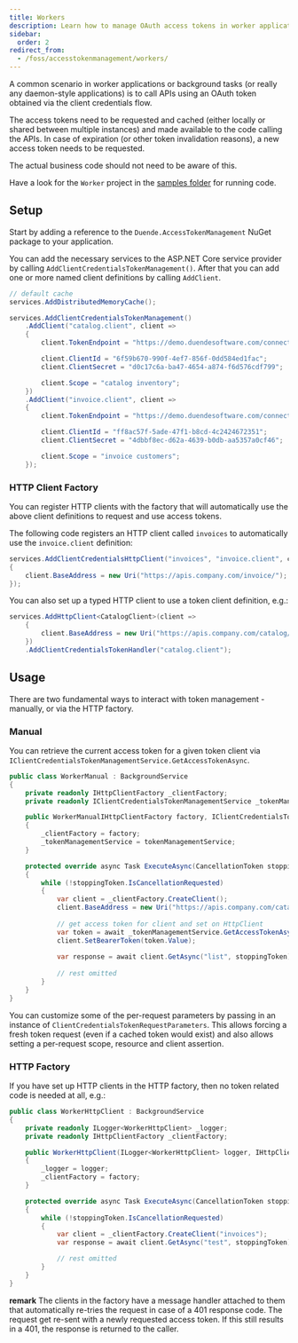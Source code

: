 ```yaml
---
title: Workers
description: Learn how to manage OAuth access tokens in worker applications and background tasks using Duende.AccessTokenManagement
sidebar:
  order: 2
redirect_from:
  - /foss/accesstokenmanagement/workers/
---
```


A common scenario in worker applications or background tasks (or really any daemon-style applications) is to call APIs using an OAuth token obtained via the client credentials flow.

The access tokens need to be requested and cached (either locally or shared between multiple instances) and made available to the code calling the APIs. In case of expiration (or other token invalidation reasons), a new access token needs to be requested.

The actual business code should not need to be aware of this.

Have a look for the `Worker` project in the [samples folder](https://github.com/DuendeSoftware/foss/tree/main/access-token-management/samples/) for running code.

## Setup

Start by adding a reference to the `Duende.AccessTokenManagement` NuGet package to your application.

You can add the necessary services to the ASP.NET Core service provider by calling `AddClientCredentialsTokenManagement()`. After that you can add one or more named client definitions by calling `AddClient`.

```cs
// default cache
services.AddDistributedMemoryCache();

services.AddClientCredentialsTokenManagement()
    .AddClient("catalog.client", client =>
    {
        client.TokenEndpoint = "https://demo.duendesoftware.com/connect/token";

        client.ClientId = "6f59b670-990f-4ef7-856f-0dd584ed1fac";
        client.ClientSecret = "d0c17c6a-ba47-4654-a874-f6d576cdf799";

        client.Scope = "catalog inventory";
    })
    .AddClient("invoice.client", client =>
    {
        client.TokenEndpoint = "https://demo.duendesoftware.com/connect/token";

        client.ClientId = "ff8ac57f-5ade-47f1-b8cd-4c2424672351";
        client.ClientSecret = "4dbbf8ec-d62a-4639-b0db-aa5357a0cf46";

        client.Scope = "invoice customers";
    });
```

### HTTP Client Factory

You can register HTTP clients with the factory that will automatically use the above client definitions to request and use access tokens.

The following code registers an HTTP client called `invoices` to automatically use the `invoice.client` definition:

```cs
services.AddClientCredentialsHttpClient("invoices", "invoice.client", client =>
{
    client.BaseAddress = new Uri("https://apis.company.com/invoice/");
});
```

You can also set up a typed HTTP client to use a token client definition, e.g.:

```cs
services.AddHttpClient<CatalogClient>(client =>
    {
        client.BaseAddress = new Uri("https://apis.company.com/catalog/");
    })
    .AddClientCredentialsTokenHandler("catalog.client");
```

## Usage

There are two fundamental ways to interact with token management - manually, or via the HTTP factory.

### Manual

You can retrieve the current access token for a given token client via `IClientCredentialsTokenManagementService.GetAccessTokenAsync`.

```cs
public class WorkerManual : BackgroundService
{
    private readonly IHttpClientFactory _clientFactory;
    private readonly IClientCredentialsTokenManagementService _tokenManagementService;

    public WorkerManualIHttpClientFactory factory, IClientCredentialsTokenManagementService tokenManagementService)
    {
        _clientFactory = factory;
        _tokenManagementService = tokenManagementService;
    }

    protected override async Task ExecuteAsync(CancellationToken stoppingToken)
    {          
        while (!stoppingToken.IsCancellationRequested)
        {
            var client = _clientFactory.CreateClient();
            client.BaseAddress = new Uri("https://apis.company.com/catalog/");
            
            // get access token for client and set on HttpClient
            var token = await _tokenManagementService.GetAccessTokenAsync("catalog.client");
            client.SetBearerToken(token.Value);
            
            var response = await client.GetAsync("list", stoppingToken);
                
            // rest omitted
        }
    }
}
```

You can customize some of the per-request parameters by passing in an instance of `ClientCredentialsTokenRequestParameters`. This allows forcing a fresh token request (even if a cached token would exist) and also allows setting a per-request scope, resource and client assertion.

### HTTP Factory

If you have set up HTTP clients in the HTTP factory, then no token related code is needed at all, e.g.:

```cs
public class WorkerHttpClient : BackgroundService
{
    private readonly ILogger<WorkerHttpClient> _logger;
    private readonly IHttpClientFactory _clientFactory;

    public WorkerHttpClient(ILogger<WorkerHttpClient> logger, IHttpClientFactory factory)
    {
        _logger = logger;
        _clientFactory = factory;
    }

    protected override async Task ExecuteAsync(CancellationToken stoppingToken)
    {
        while (!stoppingToken.IsCancellationRequested)
        {
            var client = _clientFactory.CreateClient("invoices");
            var response = await client.GetAsync("test", stoppingToken);

            // rest omitted
        }
    }
}
```

**remark** The clients in the factory have a message handler attached to them that automatically re-tries the request in case of a 401 response code. The request get re-sent with a newly requested access token. If this still results in a 401, the response is returned to the caller.